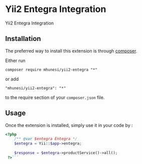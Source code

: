 Yii2 Entegra Integration
========================
Yii2 Entegra Integration

Installation
------------

The preferred way to install this extension is through [composer](http://getcomposer.org/download/).

Either run

```
composer require mhunesi/yii2-entegra "*"
```

or add

```
"mhunesi/yii2-entegra": "*"
```

to the require section of your `composer.json` file.


Usage
-----

Once the extension is installed, simply use it in your code by  :

```php
<?php
    /** @var $entegra Entegra */
    $entegra = Yii::$app->entegra;
    
    $response = $entegra->productService()->all();
 ?>```